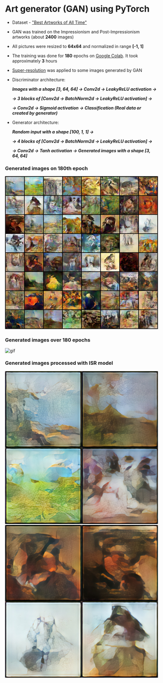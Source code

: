 # Art generator (GAN) using PyTorch
- Dataset - ["Best Artworks of All Time"](https://www.kaggle.com/ikarus777/best-artworks-of-all-time)
- GAN was trained on the Impressionism and Post-Impressionism artworks (about __2400__ images)
- All pictures were resized to __64x64__ and normalized in range __[-1, 1]__
- The training was done for __180__ epochs on [Google Colab](https://colab.research.google.com/). It took approximately __3__ hours 
- [Super-resolution](https://github.com/idealo/image-super-resolution) was applied to some images generated by GAN

- Discriminator architecture:

  ___Images with a shape [3, 64, 64] -> Conv2d -> LeakyReLU activation ->___
  
  ___-> 3 blocks of [Conv2d -> BatchNorm2d -> LeakyReLU activation] ->___
  
  ___-> Conv2d -> Sigmoid activation -> Classification (Real data or created by generator)___
  
- Generator architecture:

  ___Random input with a shape [100, 1, 1] ->___
  
  ___-> 4 blocks of [Conv2d -> BatchNorm2d -> LeakyReLU activation] ->___
  
  ___-> Conv2d -> Tanh activation -> Generated images with a shape [3, 64, 64]___
  
### Generated images on 180th epoch
![180](https://github.com/plazinho/ART_GAN/blob/main/images_gifs/generated-images-0180.png)  
  
### Generated images over 180 epochs
![gif](https://github.com/plazinho/ART_GAN/blob/main/images_gifs/epochs_gif.gif)

### Generated images processed with ISR model
![x4-1](https://github.com/plazinho/ART_GAN/blob/main/images_gifs/x4-1.jpg)
![x4-2](https://github.com/plazinho/ART_GAN/blob/main/images_gifs/x4-2.jpg)
